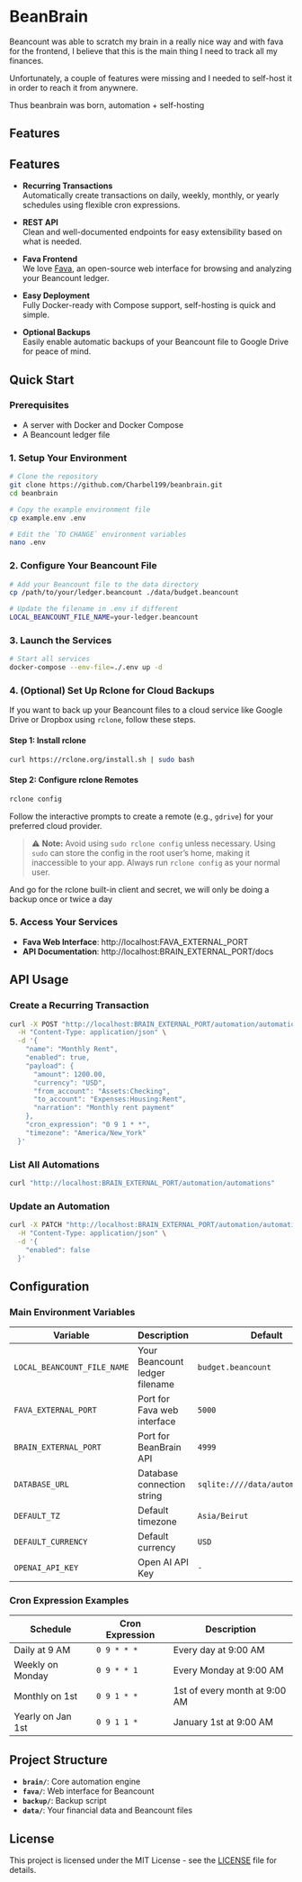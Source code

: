 # BeanBrain

Beancount was able to scratch my brain in a really nice way and with fava for the frontend, I believe that this is the main thing I need to track all my finances.

Unfortunately, a couple of features were missing and I needed to self-host it in order to reach it from anywnere.

Thus beanbrain was born, automation + self-hosting



## Features

## Features

- **Recurring Transactions**  
  Automatically create transactions on daily, weekly, monthly, or yearly schedules using flexible cron expressions.

- **REST API**  
  Clean and well-documented endpoints for easy extensibility based on what is needed.

- **Fava Frontend**  
  We love [Fava](https://beancount.github.io/fava/), an open-source web interface for browsing and analyzing your Beancount ledger.

- **Easy Deployment**  
  Fully Docker-ready with Compose support, self-hosting is quick and simple.

- **Optional Backups**  
  Easily enable automatic backups of your Beancount file to Google Drive for peace of mind.



## Quick Start

### Prerequisites

- A server with Docker and Docker Compose
- A Beancount ledger file

### 1. Setup Your Environment

```bash
# Clone the repository
git clone https://github.com/Charbel199/beanbrain.git
cd beanbrain

# Copy the example environment file
cp example.env .env

# Edit the `TO CHANGE` environment variables
nano .env
```

### 2. Configure Your Beancount File

```bash
# Add your Beancount file to the data directory
cp /path/to/your/ledger.beancount ./data/budget.beancount

# Update the filename in .env if different
LOCAL_BEANCOUNT_FILE_NAME=your-ledger.beancount
```

### 3. Launch the Services

```bash
# Start all services
docker-compose --env-file=./.env up -d
```

### 4. (Optional) Set Up Rclone for Cloud Backups

If you want to back up your Beancount files to a cloud service like Google Drive or Dropbox using `rclone`, follow these steps.

#### Step 1: Install rclone

```bash
curl https://rclone.org/install.sh | sudo bash
```

#### Step 2: Configure rclone Remotes

```bash
rclone config
```

Follow the interactive prompts to create a remote (e.g., `gdrive`) for your preferred cloud provider.

> ⚠️ **Note:** Avoid using `sudo rclone config` unless necessary. Using `sudo` can store the config in the root user’s home, making it inaccessible to your app. Always run `rclone config` as your normal user.

And go for the rclone built-in client and secret, we will only be doing a backup once or twice a day

### 5. Access Your Services

- **Fava Web Interface**: http://localhost:FAVA_EXTERNAL_PORT
- **API Documentation**: http://localhost:BRAIN_EXTERNAL_PORT/docs

## API Usage

### Create a Recurring Transaction

```bash
curl -X POST "http://localhost:BRAIN_EXTERNAL_PORT/automation/automations" \
  -H "Content-Type: application/json" \
  -d '{
    "name": "Monthly Rent",
    "enabled": true,
    "payload": {
      "amount": 1200.00,
      "currency": "USD",
      "from_account": "Assets:Checking",
      "to_account": "Expenses:Housing:Rent",
      "narration": "Monthly rent payment"
    },
    "cron_expression": "0 9 1 * *",
    "timezone": "America/New_York"
  }'
```

### List All Automations

```bash
curl "http://localhost:BRAIN_EXTERNAL_PORT/automation/automations"
```

### Update an Automation

```bash
curl -X PATCH "http://localhost:BRAIN_EXTERNAL_PORT/automation/automations/1" \
  -H "Content-Type: application/json" \
  -d '{
    "enabled": false
  }'
```

## Configuration

### Main Environment Variables

| Variable | Description | Default |
|----------|-------------|---------|
| `LOCAL_BEANCOUNT_FILE_NAME` | Your Beancount ledger filename | `budget.beancount` |
| `FAVA_EXTERNAL_PORT` | Port for Fava web interface | `5000` |
| `BRAIN_EXTERNAL_PORT` | Port for BeanBrain API | `4999` |
| `DATABASE_URL` | Database connection string | `sqlite:////data/automations.db` |
| `DEFAULT_TZ` | Default timezone | `Asia/Beirut` |
| `DEFAULT_CURRENCY` | Default currency | `USD` |
| `OPENAI_API_KEY` | Open AI API Key | `-` |


### Cron Expression Examples

| Schedule | Cron Expression | Description |
|----------|----------------|-------------|
| Daily at 9 AM | `0 9 * * *` | Every day at 9:00 AM |
| Weekly on Monday | `0 9 * * 1` | Every Monday at 9:00 AM |
| Monthly on 1st | `0 9 1 * *` | 1st of every month at 9:00 AM |
| Yearly on Jan 1st | `0 9 1 1 *` | January 1st at 9:00 AM |

## Project Structure

- **`brain/`**: Core automation engine
- **`fava/`**: Web interface for Beancount
- **`backup/`**: Backup script
- **`data/`**: Your financial data and Beancount files

## License

This project is licensed under the MIT License - see the [LICENSE](LICENSE) file for details.



